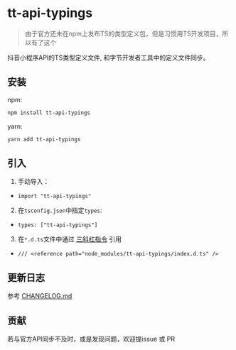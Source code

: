 # tt-api-typings

> 由于官方还未在npm上发布TS的类型定义包，但是习惯用TS开发项目，所以有了这个

抖音小程序API的TS类型定义文件, 和字节开发者工具中的定义文件同步。

## 安装
npm:

```bash
npm install tt-api-typings
```
yarn:
```bash
yarn add tt-api-typings
```

## 引入
1. 手动导入：
- `import "tt-api-typings"`
2. 在`tsconfig.json`中指定`types`:
- `types: ["tt-api-typings"]`
3. 在`*.d.ts`文件中通过 [三斜杠指令](https://www.tslang.cn/docs/handbook/triple-slash-directives.html) 引用
- `/// <reference path="node_modules/tt-api-typings/index.d.ts" />`

## 更新日志
参考 <a href="./CHANGELOG.md">CHANGELOG.md</a>

## 贡献
若与官方API同步不及时，或是发现问题，欢迎提issue 或 PR
